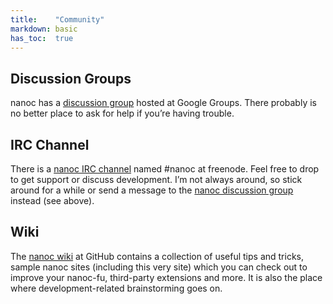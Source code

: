 ```yaml
---
title:    "Community"
markdown: basic
has_toc:  true
---
```


Discussion Groups
-----------------

nanoc has a [discussion group](http://groups.google.com/group/nanoc) hosted at Google Groups. There probably is no better place to ask for help if you’re having trouble.

IRC Channel
----------

There is a [nanoc IRC channel](irc://chat.freenode.net/#nanoc) named #nanoc at freenode. Feel free to drop to get support or discuss development. I’m not always around, so stick around for a while or send a message to the [nanoc discussion group](http://groups.google.com/group/nanoc) instead (see above).

Wiki
----

The [nanoc wiki](http://github.com/ddfreyne/nanoc/wiki) at GitHub contains a collection of useful tips and tricks, sample nanoc sites (including this very site) which you can check out to improve your nanoc-fu, third-party extensions and more. It is also the place where development-related brainstorming goes on.
